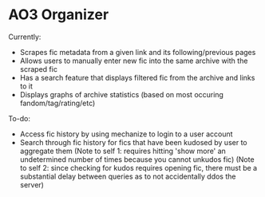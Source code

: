# AO3 Organizer

Currently:
- Scrapes fic metadata from a given link and its following/previous pages
- Allows users to manually enter new fic into the same archive with the scraped fic
- Has a search feature that displays filtered fic from the archive and links to it
- Displays graphs of archive statistics (based on most occuring fandom/tag/rating/etc)

To-do:
- Access fic history by using mechanize to login to a user account
- Search through fic history for fics that have been kudosed by user to aggregate them (Note to self 1: requires hitting 'show more' an undetermined number of times because you cannot unkudos fic) (Note to self 2: since checking for kudos requires opening fic, there must be a substantial delay between queries as to not accidentally ddos the server)
